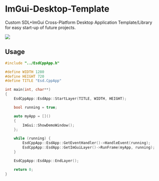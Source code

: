 # ImGui-Desktop-Template
Custom SDL+ImGui Cross-Platform Desktop Application Template/Library for easy start-up of future projects.

![](https://github.com/Emilprivate/Esd.CppApp/blob/main/Res/Logo_wide.png)

## Usage
```cpp
#include "../EsdCppApp.h"

#define WIDTH 1280
#define HEIGHT 720
#define TITLE "Esd.CppApp"

int main(int, char**)
{
    EsdCppApp::EsdApp::StartLayer(TITLE, WIDTH, HEIGHT);

    bool running = true;

    auto myApp = []()
    {
        ImGui::ShowDemoWindow();
    };

    while (running) {
        EsdCppApp::EsdApp::GetEventHandler()->HandleEvent(running);
        EsdCppApp::EsdApp::GetImGuiLayer()->RunFrame(myApp, running);
    }

    EsdCppApp::EsdApp::EndLayer();

    return 0;
}
```
